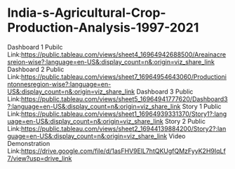 # India-s-Agricultural-Crop-Production-Analysis-1997-2021
Dashboard 1 Pubilc Link:https://public.tableau.com/views/sheet4_16964942688500/Areainacresreion-wise?:language=en-US&:display_count=n&:origin=viz_share_link
Dashboard 2 Public Link:https://public.tableau.com/views/sheet7_16964954643060/Productionintonnesregion-wise?:language=en-US&:display_count=n&:origin=viz_share_link
Dashboard 3 Public Link:https://public.tableau.com/views/sheet5_16964941777620/Dashboard3?:language=en-US&:display_count=n&:origin=viz_share_link
Story 1 Public Link:https://public.tableau.com/views/sheet1_16964939331370/Story1?:language=en-US&:display_count=n&:origin=viz_share_link
Story 2 Public Link:https://public.tableau.com/views/sheet2_16944139884200/Story2?:language=en-US&:display_count=n&:origin=viz_share_link
Video Demonstration Link:https://drive.google.com/file/d/1asFHV9ElL7htQKUgfQMzFyyK2H9IqLf7/view?usp=drive_link
